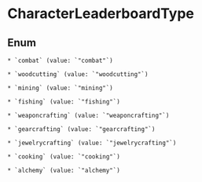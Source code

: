 
# CharacterLeaderboardType

## Enum


    * `combat` (value: `"combat"`)

    * `woodcutting` (value: `"woodcutting"`)

    * `mining` (value: `"mining"`)

    * `fishing` (value: `"fishing"`)

    * `weaponcrafting` (value: `"weaponcrafting"`)

    * `gearcrafting` (value: `"gearcrafting"`)

    * `jewelrycrafting` (value: `"jewelrycrafting"`)

    * `cooking` (value: `"cooking"`)

    * `alchemy` (value: `"alchemy"`)



